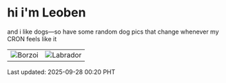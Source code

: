 # hi i'm Leoben

and i like dogs—so have some random dog pics that change whenever my CRON feels like it

|  |  |
|--------|----------|
| ![Borzoi](https://random-dog-vercel.vercel.app/api/random-borzoi?v=1758990010) | ![Labrador](https://random-dog-vercel.vercel.app/api/random-labrador?v=1758990010) |

Last updated: 2025-09-28 00:20 PHT
